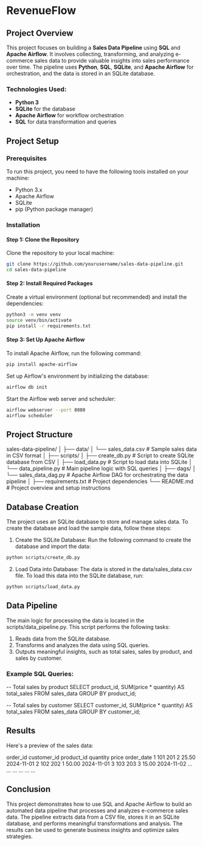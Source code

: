 # RevenueFlow

## Project Overview

This project focuses on building a **Sales Data Pipeline** using **SQL** and **Apache Airflow**. It involves collecting, transforming, and analyzing e-commerce sales data to provide valuable insights into sales performance over time. The pipeline uses **Python**, **SQL**, **SQLite**, and **Apache Airflow** for orchestration, and the data is stored in an SQLite database.

### Technologies Used:
- **Python 3**
- **SQLite** for the database
- **Apache Airflow** for workflow orchestration
- **SQL** for data transformation and queries

## Project Setup

### Prerequisites
To run this project, you need to have the following tools installed on your machine:
- Python 3.x
- Apache Airflow
- SQLite
- pip (Python package manager)

### Installation

#### Step 1: Clone the Repository

Clone the repository to your local machine:
```bash
git clone https://github.com/yourusername/sales-data-pipeline.git
cd sales-data-pipeline
```

#### Step 2: Install Required Packages

Create a virtual environment (optional but recommended) and install the dependencies:
```bash
python3 -m venv venv
source venv/bin/activate 
pip install -r requirements.txt
```

#### Step 3: Set Up Apache Airflow

To install Apache Airflow, run the following command:
```bash
pip install apache-airflow
```
Set up Airflow's environment by initializing the database:
```bash
airflow db init
```
Start the Airflow web server and scheduler:
```bash
airflow webserver --port 8080  
airflow scheduler            
```
## Project Structure
sales-data-pipeline/
│
├── data/
│   └── sales_data.csv        # Sample sales data in CSV format
│
├── scripts/
│   ├── create_db.py          # Script to create SQLite database from CSV
│   ├── load_data.py          # Script to load data into SQLite
│   └── data_pipeline.py      # Main pipeline logic with SQL queries
│
├── dags/
│   └── sales_data_dag.py     # Apache Airflow DAG for orchestrating the data pipeline
│
├── requirements.txt          # Project dependencies
└── README.md                 # Project overview and setup instructions

## Database Creation
The project uses an SQLite database to store and manage sales data. To create the database and load the sample data, follow these steps:

1. Create the SQLite Database: Run the following command to create the database and import the data:
```bash
python scripts/create_db.py
```
2. Load Data into Database: The data is stored in the data/sales_data.csv file. To load this data into the SQLite database, run:
```bash
python scripts/load_data.py
```

## Data Pipeline
The main logic for processing the data is located in the scripts/data_pipeline.py. This script performs the following tasks:

1. Reads data from the SQLite database.
2. Transforms and analyzes the data using SQL queries.
3. Outputs meaningful insights, such as total sales, sales by product, and sales by customer.

### Example SQL Queries:
-- Total sales by product
SELECT product_id, SUM(price * quantity) AS total_sales
FROM sales_data
GROUP BY product_id;

-- Total sales by customer
SELECT customer_id, SUM(price * quantity) AS total_sales
FROM sales_data
GROUP BY customer_id;

## Results

Here's a preview of the sales data:

order_id	customer_id	product_id	quantity	price	order_date
1	        101	201	                 2	        25.50	2024-11-01
2	        102	202	                 1	        50.00	2024-11-01
3	        103	203	                 3	        15.00	2024-11-02
...	...	...	...	...	...


## Conclusion
This project demonstrates how to use SQL and Apache Airflow to build an automated data pipeline that processes and analyzes e-commerce sales data. The pipeline extracts data from a CSV file, stores it in an SQLite database, and performs meaningful transformations and analysis. The results can be used to generate business insights and optimize sales strategies.